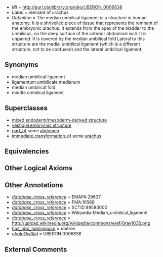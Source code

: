  * *IRI* = http://purl.obolibrary.org/obo/UBERON_0006638
 * *Label* = remnant of urachus
 * *Definition* = The median umbilical ligament is a structure in human anatomy. It is a shrivelled piece of tissue that represents the remnant of the embryonic urachus. It extends from the apex of the bladder to the umbilicus, on the deep surface of the anterior abdominal wall. It is unpaired. It is covered by the median umbilical fold Lateral to this structure are the medial umbilical ligament (which is a different structure, not to be confused) and the lateral umbilical ligament.

## Synonyms

 * median umbilical ligament
 * ligamentum umbilicale medianum
 * median umbilical fold
 * middle umbilical ligament

## Superclasses

 * [mixed endoderm/mesoderm-derived structure](../../UBERON/77/UBERON_0000077.md)
 * [vestigial embryonic structure](../../UBERON/90/UBERON_0006590.md)
 * [part_of](../../BFO/50/BFO_0000050.md) some [abdomen](../../UBERON/16/UBERON_0000916.md)
 * [immediate_transformation_of](../../SIO/58/SIO_000658.md) some [urachus](../../UBERON/68/UBERON_0002068.md)

## Equivalencies


## Other Logical Axioms


## Other Annotations

 * *[database_cross_reference](../../ef/oboInOwl#hasDbXref.md)* = EMAPA:29637
 * *[database_cross_reference](../../ef/oboInOwl#hasDbXref.md)* = FMA:16568
 * *[database_cross_reference](../../ef/oboInOwl#hasDbXref.md)* = SCTID:89583000
 * *[database_cross_reference](../../ef/oboInOwl#hasDbXref.md)* = Wikipedia:Median_umbilical_ligament
 * *[database_cross_reference](../../ef/oboInOwl#hasDbXref.md)* = http://upload.wikimedia.org/wikipedia/commons/e/ef/Gray1036.png
 * *[has_obo_namespace](../../ce/oboInOwl#hasOBONamespace.md)* = uberon
 * *[oboInOwl#id](../../id/oboInOwl#id.md)* = UBERON:0006638

## External Comments

